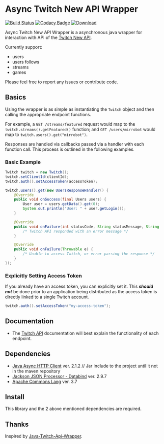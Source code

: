 # Async Twitch New API Wrapper

[![Build Status](https://api.travis-ci.org/Mirimas/Java-Twitch-Api-New-Wrapper.svg?branch=master)](https://travis-ci.org/Mirimas/Java-Twitch-Api-New-Wrapper)
[![Codacy Badge](https://api.codacy.com/project/badge/Grade/e9af5c225b034d139c652b7db7dae6be)](https://app.codacy.com/app/Mirimas/Java-Twitch-Api-New-Wrapper?utm_source=github.com&utm_medium=referral&utm_content=Mirimas/Java-Twitch-Api-New-Wrapper&utm_campaign=Badge_Grade_Dashboard)
[![Download](https://api.bintray.com/packages/mirimas/Mirimas/Java-Twitch-Api-Helix/images/download.svg?version=0.1)](https://bintray.com/mirimas/Mirimas/Java-Twitch-Api-Helix/0.1/link)

Async Twitch New API Wrapper is a asynchronous java wrapper for interaction with API of the [Twitch New API](https://dev.twitch.tv/docs/api/).

Currently support:

* users
* users follows
* streams
* games

Please feel free to report any issues or contribute code.

## Basics

Using the wrapper is as simple as instantiating the `Twitch` object and then calling the appropriate endpoint functions.

For example, a `GET /streams/featured` request would map to the `twitch.streams().getFeatured()` function; and `GET /users/mirrobot` would map to `twitch.users().get("mirrobot")`.

Responses are handled via callbacks passed via a handler with each function call. This process is outlined in the following examples.

### Basic Example

```java
Twitch twitch = new Twitch();
twitch.setClientId(clientId);
twitch.auth().setAccessToken(accessToken);

twitch.users().get(new UsersResponseHandler() {
    @Override
    public void onSuccess(final Users users) {
        User user = users.getData().get(0);
        System.out.println("User: " + user.getLogin());
    }

    @Override
    public void onFailure(int statusCode, String statusMessage, String errorMessage) {
        /* Twitch API responded with an error message */
    }

    @Override
    public void onFailure(Throwable e) {
        /* Unable to access Twitch, or error parsing the response */
    }
});
```

### Explicitly Setting Access Token

If you already have an access token, you can explicitly set it. This _**should not**_ be done prior to an application being distributed as the access token is directly linked to a single Twitch account.

```java
twitch.auth().setAccessToken("my-access-token");
```

## Documentation

* The [Twitch API](https://dev.twitch.tv/docs/api/) documentation will best explain the functionality of each endpoint. 

## Dependencies

* [Java Async HTTP Client](https://github.com/urgrue/java-async-http/releases/tag/2.1.2) ver. 2.1.2 // Jar include to the project until it not in the maven repository
* [Jackson JSON Processor - Databind](https://github.com/FasterXML/jackson-databind/wiki) ver. 2.9.7
* [Apache Commons Lang](https://commons.apache.org/proper/commons-lang/) ver. 3.7

## Install

This library and the 2 above mentioned dependencies are required.

## Thanks

Inspired by [Java-Twitch-Api-Wrapper](https://github.com/urgrue/Java-Twitch-Api-Wrapper).
